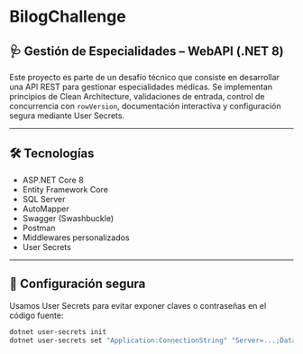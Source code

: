 # BilogChallenge
## 🩺 Gestión de Especialidades – WebAPI (.NET 8)

Este proyecto es parte de un desafío técnico que consiste en desarrollar una API REST para gestionar especialidades médicas. Se implementan principios de Clean Architecture, validaciones de entrada, control de concurrencia con `rowVersion`, documentación interactiva y configuración segura mediante User Secrets.

---

## 🛠 Tecnologías

- ASP.NET Core 8
- Entity Framework Core
- SQL Server
- AutoMapper
- Swagger (Swashbuckle)
- Postman
- Middlewares personalizados
- User Secrets

---

## 🔐 Configuración segura

Usamos User Secrets para evitar exponer claves o contraseñas en el código fuente:

```bash
dotnet user-secrets init
dotnet user-secrets set "Application:ConnectionString" "Server=...;Database=...;User Id=...;Password=...;"
